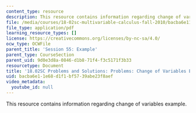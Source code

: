 ```yaml
---
content_type: resource
description: This resource contains information regarding change of variables example.
file: /media/courses/18-02sc-multivariable-calculus-fall-2010/bacba6e11e68d1f1bf5739abe23f8aef_MIT18_02SC_pb_55_comb.pdf
file_type: application/pdf
learning_resource_types: []
license: https://creativecommons.org/licenses/by-nc-sa/4.0/
ocw_type: OCWFile
parent_title: 'Session 55: Example'
parent_type: CourseSection
parent_uid: 9d0e3d8a-0846-d1b8-71f4-f3c5171f3b33
resourcetype: Document
title: '18.02SC Problems and Solutions: Problems: Change of Variables Example'
uid: bacba6e1-1e68-d1f1-bf57-39abe23f8aef
video_metadata:
  youtube_id: null
---
```

This resource contains information regarding change of variables example.